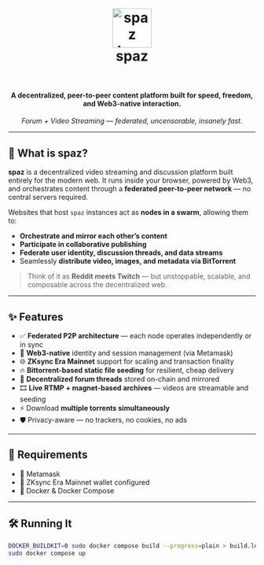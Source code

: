 <h1 align="center">
  <img src="https://user-images.githubusercontent.com/your-logo.png" width="80" alt="spaz logo"><br>
  <strong>spaz</strong>
  <br><br>
</h1>

<h4 align="center">A decentralized, peer-to-peer content platform built for speed, freedom, and Web3-native interaction.</h4>

<p align="center">
  <em>Forum + Video Streaming — federated, uncensorable, insanely fast.</em>
</p>

---

## 🚀 What is spaz?

**spaz** is a decentralized video streaming and discussion platform built entirely for the modern web. It runs inside your browser, powered by Web3, and orchestrates content through a **federated peer-to-peer network** — no central servers required.

Websites that host `spaz` instances act as **nodes in a swarm**, allowing them to:

- **Orchestrate and mirror each other’s content**
- **Participate in collaborative publishing**
- **Federate user identity, discussion threads, and data streams**
- Seamlessly **distribute video, images, and metadata via BitTorrent**

> Think of it as **Reddit meets Twitch** — but unstoppable, scalable, and composable across the decentralized web.

---

## ✨ Features

- ✅ **Federated P2P architecture** — each node operates independently or in sync
- 🧠 **Web3-native** identity and session management (via Metamask)
- 🌐 **ZKsync Era Mainnet** support for scaling and transaction finality
- 🔥 **Bittorrent-based static file seeding** for resilient, cheap delivery
- 🧵 **Decentralized forum threads** stored on-chain and mirrored
- 🎞️ **Live RTMP + magnet-based archives** — videos are streamable and seeding
- ⚡️ Download **multiple torrents simultaneously**
- 🛡️ Privacy-aware — no trackers, no cookies, no ads

---

## 🧰 Requirements

- 🦊 Metamask
- 🌉 ZKsync Era Mainnet wallet configured
- 🐳 Docker & Docker Compose

---

## 🛠️ Running It

```bash
DOCKER_BUILDKIT=0 sudo docker compose build --progress=plain > build.log
sudo docker compose up
